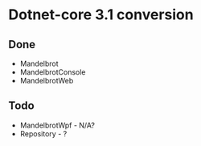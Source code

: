 # Dotnet-core 3.1 conversion

## Done

- Mandelbrot
- MandelbrotConsole
- MandelbrotWeb

## Todo
 
 - MandelbrotWpf - N/A?
 - Repository - ?
